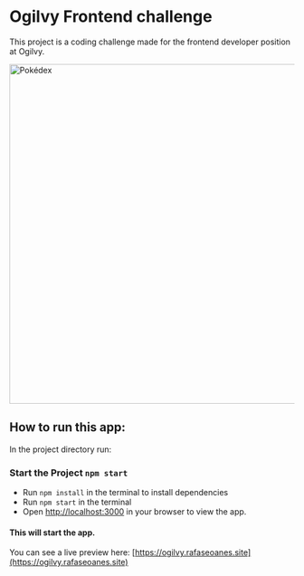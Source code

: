 # Ogilvy Frontend challenge

This project is a coding challenge made for the frontend developer position at Ogilvy.

<img src="https://i.imgur.com/lCfFgYq.jpeg" alt="Pokédex" width="600"/>


## How to run this app:

In the project directory run:

### Start the Project `npm start`

- Run `npm install` in the terminal to install dependencies
- Run `npm start` in the terminal
- Open [http://localhost:3000](http://localhost:3000) in your browser to view the app.

#### This will start the app.

You can see a live preview here: [https://ogilvy.rafaseoanes.site](https://ogilvy.rafaseoanes.site)  
